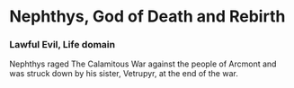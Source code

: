 # Nephthys, God of Death and Rebirth
### Lawful Evil, Life domain

Nephthys raged The Calamitous War against the people of Arcmont and was struck down by his sister, Vetrupyr, at the end of the war.
